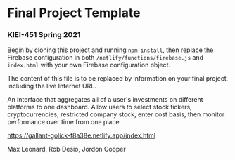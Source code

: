 # Final Project Template

### KIEI-451 Spring 2021

Begin by cloning this project and running `npm install`, then replace the Firebase configuration in both `/netlify/functions/firebase.js` and `index.html` with your own Firebase configuration object.

The content of this file is to be replaced by information on your final project, including the live Internet URL.

An interface that aggregates all of a user's investments on different platforms to one dashboard. Allow users to select stock tickers, cryptocurrencies, restricted company stock, enter cost basis, then monitor performance over time from one place.

https://gallant-golick-f8a38e.netlify.app/index.html

Max Leonard, Rob Desio, Jordon Cooper
